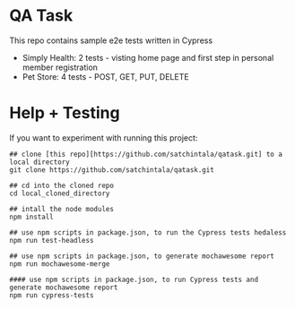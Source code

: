 # QA Task

This repo contains sample e2e tests written in Cypress
* Simply Health: 2 tests - visting home page and first step in personal member registration
* Pet Store: 4 tests - POST, GET, PUT, DELETE

#  Help + Testing #

If you want to experiment with running this project:
```
## clone [this repo][https://github.com/satchintala/qatask.git] to a local directory
git clone https://github.com/satchintala/qatask.git

## cd into the cloned repo
cd local_cloned_directory
  
## intall the node modules
npm install

## use npm scripts in package.json, to run the Cypress tests hedaless
npm run test-headless

## use npm scripts in package.json, to generate mochawesome report
npm run mochawesome-merge
        
#### use npm scripts in package.json, to run Cypress tests and generate mochawesome report
npm run cypress-tests
```
